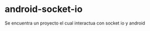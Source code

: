 android-socket-io
=================

Se encuentra un proyecto el cual interactua con socket io y android

